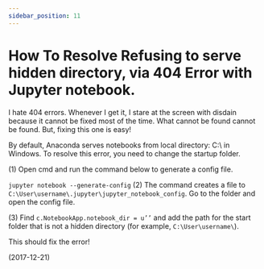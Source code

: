 ```yaml
---
sidebar_position: 11
---
```


# How To Resolve Refusing to serve hidden directory, via 404 Error with Jupyter notebook.

I hate 404 errors. Whenever I get it, I stare at the screen with disdain because it cannot be fixed most of the time. What cannot be found cannot be found. But, fixing this one is easy!

By default, Anaconda serves notebooks from local directory: C:\ in Windows. To resolve this error, you need to change the startup folder.

(1) Open cmd and run the command below to generate a config file.

`jupyter notebook --generate-config`
(2) The command creates a file to `C:\User\username\.jupyter\jupyter_notebook_config`. Go to the folder and open the config file.

(3) Find `c.NotebookApp.notebook_dir = u’’` and add the path for the start folder that is not a hidden directory (for example, `C:\User\username\`).

This should fix the error!

(2017-12-21)
